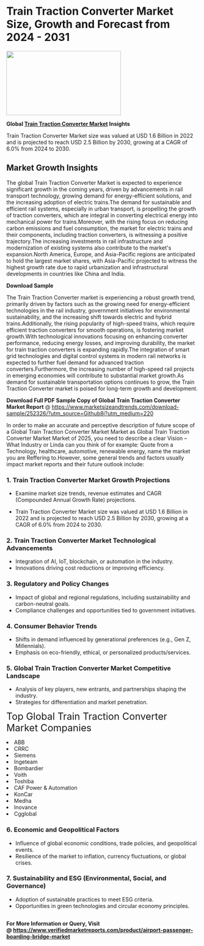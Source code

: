 <H1>Train Traction Converter Market Size, Growth and Forecast from 2024 - 2031</H1><img class="aligncenter size-medium wp-image-584254" src="https://thirdeyenews.in/wp-content/uploads/2024/09/Global-Market-Research-300x168.jpeg" alt="" width="300" height="168" /><p><strong>Global&nbsp;<a href="https://www.marketsizeandtrends.com/download-sample/252326/?utm_source=Github8j?utm_medium=220">Train Traction Converter Market</a> Insights</strong></p><p>Train Traction Converter Market size was valued at USD 1.6 Billion in 2022 and is projected to reach USD 2.5 Billion by 2030, growing at a CAGR of 6.0% from 2024 to 2030.</p><p><h2>Market Growth Insights</h2> <p>The global Train Traction Converter Market is expected to experience significant growth in the coming years, driven by advancements in rail transport technology, growing demand for energy-efficient solutions, and the increasing adoption of electric trains.The demand for sustainable and efficient rail systems, especially in urban transport, is propelling the growth of traction converters, which are integral in converting electrical energy into mechanical power for trains.Moreover, with the rising focus on reducing carbon emissions and fuel consumption, the market for electric trains and their components, including traction converters, is witnessing a positive trajectory.The increasing investments in rail infrastructure and modernization of existing systems also contribute to the market's expansion.North America, Europe, and Asia-Pacific regions are anticipated to hold the largest market shares, with Asia-Pacific projected to witness the highest growth rate due to rapid urbanization and infrastructural developments in countries like China and India.</p> <p><strong>Download Sample</strong></p> <p>The Train Traction Converter market is experiencing a robust growth trend, primarily driven by factors such as the growing need for energy-efficient technologies in the rail industry, government initiatives for environmental sustainability, and the increasing shift towards electric and hybrid trains.Additionally, the rising popularity of high-speed trains, which require efficient traction converters for smooth operations, is fostering market growth.With technological innovations focusing on enhancing converter performance, reducing energy losses, and improving durability, the market for train traction converters is expanding rapidly.The integration of smart grid technologies and digital control systems in modern rail networks is expected to further fuel demand for advanced traction converters.Furthermore, the increasing number of high-speed rail projects in emerging economies will contribute to substantial market growth.As demand for sustainable transportation options continues to grow, the Train Traction Converter market is poised for long-term growth and development.</p> <p><span class=""><strong>Download Full PDF Sample Copy of Global Train Traction Converter Market Report</strong> @ <a href="https://www.marketsizeandtrends.com/download-sample/252326/?utm_source=Github8j?utm_medium=220" target="_blank">https://www.marketsizeandtrends.com/download-sample/252326/?utm_source=Github8j?utm_medium=220</a></span></p><p>In order to make an accurate and perceptive description of future scope of a Global&nbsp;Train Traction Converter Market Market as Global&nbsp;Train Traction Converter Market Market of 2025, you need to describe a clear Vision &ndash; What Industry or Linda can you think of for example: Quote from a Technology, healthcare, automotive, renewable energy, name the market you are Reffering to.However, some general trends and factors usually impact market reports and their future outlook include:</p><h3>1.&nbsp;<strong>Train Traction Converter Market Growth Projections</strong></h3><ul><li>Examine market size trends, revenue estimates and CAGR (Compounded Annual Growth Rate) projections.</li><li><p>Train Traction Converter Market size was valued at USD 1.6 Billion in 2022 and is projected to reach USD 2.5 Billion by 2030, growing at a CAGR of 6.0% from 2024 to 2030.</p></li></ul><h3>2.&nbsp;<strong>Train Traction Converter Market Technological Advancements</strong></h3><ul><li>Integration of AI, IoT, blockchain, or automation in the industry.</li><li>Innovations driving cost reductions or improving efficiency.</li></ul><h3>3.&nbsp;<strong>Regulatory and Policy Changes</strong></h3><ul><li>Impact of global and regional regulations, including sustainability and carbon-neutral goals.</li><li>Compliance challenges and opportunities tied to government initiatives.</li></ul><h3>4.&nbsp;<strong>Consumer Behavior Trends</strong></h3><ul><li>Shifts in demand influenced by generational preferences (e.g., Gen Z, Millennials).</li><li>Emphasis on eco-friendly, ethical, or personalized products/services.</li></ul><h3>5.&nbsp;<strong>Global Train Traction Converter Market Competitive Landscape</strong></h3><ul><li>Analysis of key players, new entrants, and partnerships shaping the industry.</li><li>Strategies for differentiation and market penetration.</li></ul><p data-pm-slice="1 1 []"><span style="color: inherit; font-family: inherit; font-size: 25px;">Top Global Train Traction Converter Market Companies</span></p><div class="" data-test-id=""><p><li>ABB</li><li> CRRC</li><li> Siemens</li><li> Ingeteam</li><li> Bombardier</li><li> Voith</li><li> Toshiba</li><li> CAF Power & Automation</li><li> KonCar</li><li> Medha</li><li> Inovance</li><li> Cgglobal</li></p></div><h3>6.&nbsp;<strong>Economic and Geopolitical Factors</strong></h3><ul><li>Influence of global economic conditions, trade policies, and geopolitical events.</li><li>Resilience of the market to inflation, currency fluctuations, or global crises.</li></ul><h3>7.&nbsp;<strong>Sustainability and ESG (Environmental, Social, and Governance)</strong></h3><ul><li>Adoption of sustainable practices to meet ESG criteria.</li><li>Opportunities in green technologies and circular economy principles.</li></ul><h2><strong style="font-size: 14px;">For More Information or Query, Visit @&nbsp;</strong><a style="background-color: #ffffff; font-size: 14px;" href="https://www.marketsizeandtrends.com/report/train-traction-converter-market/" target="_blank">https://www.verifiedmarketreports.com/product/airport-passenger-boarding-bridge-market</a></h2>